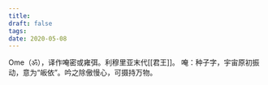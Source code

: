 ```yaml
---
title: 
draft: false
tags: 
date: 2020-05-08
---
```

Ome（ॐ），译作唵密或雍弭。利穆里亚末代[[君王]]。
唵：种子字，宇宙原初振动，意为“皈依”。吟之除傲慢心，可摄持万物。